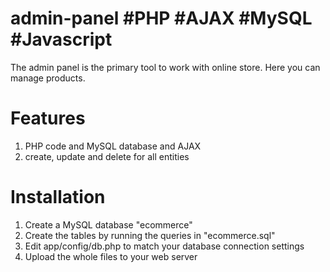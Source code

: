 # admin-panel #PHP #AJAX #MySQL #Javascript
The admin panel is the primary tool to work with online store. Here you can manage products.

# Features
1) PHP code and MySQL database and AJAX
1) create, update and delete for all entities

# Installation

1) Create a MySQL database "ecommerce"
2) Create the tables by running the queries in "ecommerce.sql"
3) Edit app/config/db.php to match your database connection settings
4) Upload the whole files to your web server
